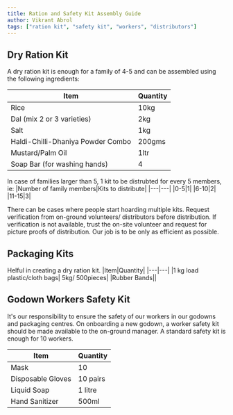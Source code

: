 ```yaml
---
title: Ration and Safety Kit Assembly Guide
author: Vikrant Abrol
tags: ["ration kit", "safety kit", "workers", "distributors"]
---
```


## Dry Ration Kit

A dry ration kit is enough for a family of 4-5 and can be assembled using the following ingredients:

| Item                              | Quantity |
| --------------------------------- | -------- |
| Rice                              | 10kg     |
| Dal (mix 2 or 3 varieties)        | 2kg      |
| Salt                              | 1kg      |
| Haldi-Chilli-Dhaniya Powder Combo | 200gms   |
| Mustard/Palm Oil                  | 1ltr     |
| Soap Bar (for washing hands)      | 4        |

In case of families larger than 5, 1 kit to be distrubted for every 5 members, ie:
|Number of family members|Kits to distribute|
|---|---|
|0-5|1|
|6-10|2|
|11-15|3|

There can be cases where people start hoarding multiple kits. Request verification from on-ground volunteers/ distributors before distribution. If verification is not available, trust the on-site volunteer and request for picture proofs of distribution. Our job is to be only as efficient as possible.

## Packaging Kits

Helful in creating a dry ration kit.
|Item|Quantity|
|---|---|
|1 kg load plastic/cloth bags| 5kg/ 500pieces|
|Rubber Bands||

## Godown Workers Safety Kit

It's our responsibility to ensure the safety of our workers in our godowns and packaging centres. On onboarding a new godown, a worker safety kit should be made available to the on-ground manager. A standard safety kit is enough for 10 workers.

| Item              | Quantity |
| ----------------- | -------- |
| Mask              | 10       |
| Disposable Gloves | 10 pairs |
| Liquid Soap       | 1 litre  |
| Hand Sanitizer    | 500ml    |
